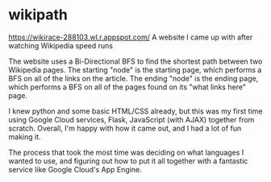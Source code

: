 # wikipath
https://wikirace-288103.wl.r.appspot.com/
A website I came up with after watching Wikipedia speed runs

The website uses a Bi-Directional BFS to find the shortest path between two Wikipedia pages.
The starting "node" is the starting page, which performs a BFS on all of the links on the article.
The ending "node" is the ending page, which performs a BFS on all of the pages found on its "what links here" page.

I knew python and some basic HTML/CSS already, but this was my first time using Google Cloud services, Flask, JavaScript (with AJAX) together from scratch. 
Overall, I'm happy with how it came out, and I had a lot of fun making it.

The process that took the most time was deciding on what languages I wanted to use, 
and figuring out how to put it all together with a fantastic service like Google Cloud's App Engine.
